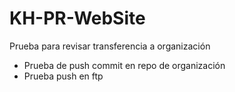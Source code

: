 # KH-PR-WebSite

Prueba para revisar transferencia a organización

- Prueba de push commit en repo de organización
- Prueba push en ftp